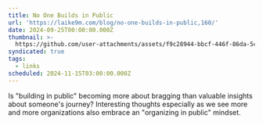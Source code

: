 ```yaml
---
title: No One Builds in Public
url: 'https://laike9m.com/blog/no-one-builds-in-public,160/'
date: 2024-09-25T00:00:00.000Z
thumbnail: >-
  https://github.com/user-attachments/assets/f9c28944-bbcf-446f-86da-5cf4fef6964b
syndicated: true
tags:
  - links
scheduled: 2024-11-15T03:00:00.000Z
---
```


Is "building in public" becoming more about bragging than valuable insights about someone's journey? Interesting thoughts especially as we see more and more organizations also embrace an "organizing in public" mindset.

